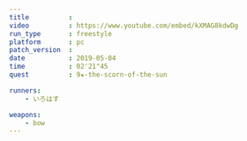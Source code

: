 ```yaml
---
title          :
video          : https://www.youtube.com/embed/kXMAG8kdwDg
run_type       : freestyle
platform       : pc
patch_version  : 
date           : 2019-05-04
time           : 02'21"45
quest          : 9★-the-scorn-of-the-sun

runners:
    - いろはす

weapons:
    - bow
---
```

